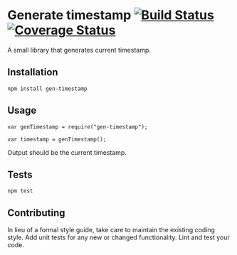 Generate timestamp
[![Build Status](https://travis-ci.org/ani4aniket/gen-timestamp.svg?branch=master)](https://travis-ci.org/ani4aniket/gen-timestamp) [![Coverage Status](https://coveralls.io/repos/github/ani4aniket/gen-timestamp/badge.svg)](https://coveralls.io/github/ani4aniket/gen-timestamp)
=========

A small library that generates current timestamp.

## Installation

  `npm install gen-timestamp`

## Usage

    var genTimestamp = require("gen-timestamp");

    var timestamp = genTimestamp();
  
  
  Output should be the current timestamp.


## Tests

  `npm test`

## Contributing

In lieu of a formal style guide, take care to maintain the existing coding style. Add unit tests for any new or changed functionality. Lint and test your code.
